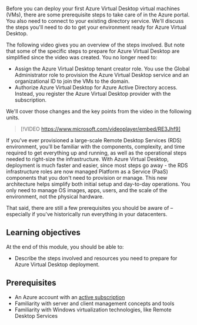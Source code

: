 Before you can deploy your first Azure Virtual Desktop virtual machines (VMs), there are some prerequisite steps to take care of in the Azure portal. You also need to connect to your existing directory service. We'll discuss the steps you'll need to do to get your environment ready for Azure Virtual Desktop.

The following video gives you an overview of the steps involved. But note that some of the specific steps to prepare for Azure Virtual Desktop are simplified since the video was created. You no longer need to:

- Assign the Azure Virtual Desktop tenant creator role. You use the Global Administrator role to provision the Azure Virtual Desktop service and an organizational ID to join the VMs to the domain.
- Authorize Azure Virtual Desktop for Azure Active Directory access. Instead, you register the Azure Virtual Desktop provider with the subscription.

We'll cover those changes and the key points from the video in the following units.

> [!VIDEO https://www.microsoft.com/videoplayer/embed/RE3Jhf9]

If you've ever provisioned a large-scale Remote Desktop Services (RDS) environment, you'll be familiar with the components, complexity, and time required to get everything up and running, as well as the operational steps needed to right-size the infrastructure. With Azure Virtual Desktop, deployment is much faster and easier, since most steps go away - the RDS infrastructure roles are now managed Platform as a Service (PaaS) components that you don't need to provision or manage. This new architecture helps simplify both initial setup and day-to-day operations. You only need to manage OS images, apps, users, and the scale of the environment, not the physical hardware.

That said, there are still a few prerequisites you should be aware of – especially if you've historically run everything in your datacenters.

## Learning objectives

At the end of this module, you should be able to:

- Describe the steps involved and resources you need to prepare for Azure Virtual Desktop deployment.

## Prerequisites

- An Azure account with an [active subscription](https://azure.microsoft.com/free/?WT.mc_id=A261C142F)
- Familiarity with server and client management concepts and tools
- Familiarity with Windows virtualization technologies, like Remote Desktop Services
